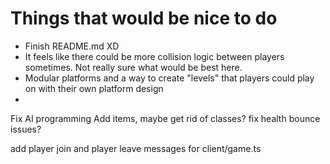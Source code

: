 # Things that would be nice to do

-   Finish README.md XD
-   It feels like there could be more collision logic between players sometimes. Not really sure what would be best here.
-   Modular platforms and a way to create "levels" that players could play on with their own platform design
-

Fix AI programming
Add items, maybe get rid of classes?
fix health bounce issues?

add player join and player leave messages for client/game.ts
